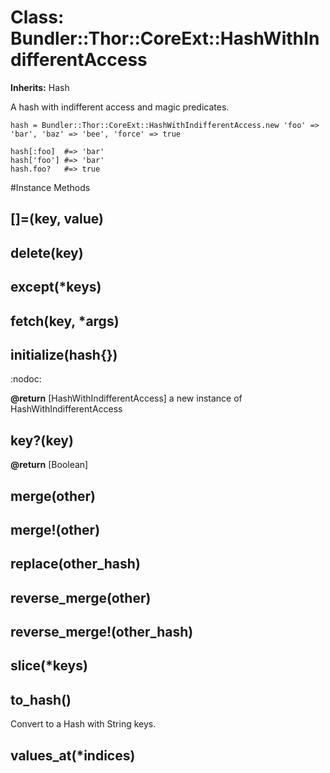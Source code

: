 # Class: Bundler::Thor::CoreExt::HashWithIndifferentAccess
**Inherits:** Hash
    

A hash with indifferent access and magic predicates.

    hash = Bundler::Thor::CoreExt::HashWithIndifferentAccess.new 'foo' => 'bar', 'baz' => 'bee', 'force' => true

    hash[:foo]  #=> 'bar'
    hash['foo'] #=> 'bar'
    hash.foo?   #=> true



#Instance Methods
## [](key) [](#method-i-[])

## []=(key, value) [](#method-i-[]=)

## delete(key) [](#method-i-delete)

## except(*keys) [](#method-i-except)

## fetch(key, *args) [](#method-i-fetch)

## initialize(hash{}) [](#method-i-initialize)
:nodoc:

**@return** [HashWithIndifferentAccess] a new instance of HashWithIndifferentAccess

## key?(key) [](#method-i-key?)

**@return** [Boolean] 

## merge(other) [](#method-i-merge)

## merge!(other) [](#method-i-merge!)

## replace(other_hash) [](#method-i-replace)

## reverse_merge(other) [](#method-i-reverse_merge)

## reverse_merge!(other_hash) [](#method-i-reverse_merge!)

## slice(*keys) [](#method-i-slice)

## to_hash() [](#method-i-to_hash)
Convert to a Hash with String keys.

## values_at(*indices) [](#method-i-values_at)

